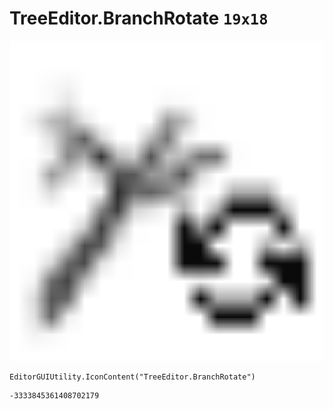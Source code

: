 # TreeEditor.BranchRotate `19x18`
<img src="/img/TreeEditor.BranchRotate.png" width=512 height=512>

``` CSharp
EditorGUIUtility.IconContent("TreeEditor.BranchRotate")
```
```
-3333845361408702179
```
